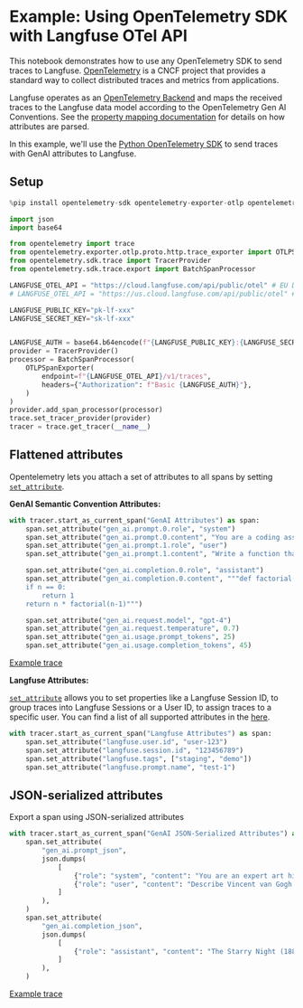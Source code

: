 # Example: Using OpenTelemetry SDK with Langfuse OTel API

This notebook demonstrates how to use any OpenTelemetry SDK to send traces to Langfuse. [OpenTelemetry](https://opentelemetry.io/) is a CNCF project that provides a standard way to collect distributed traces and metrics from applications.

Langfuse operates as an [OpenTelemetry Backend](/docs/opentelemetry/get-started) and maps the received traces to the Langfuse data model according to the OpenTelemetry Gen AI Conventions. See the [property mapping documentation](/docs/opentelemetry/get-started#property-mapping) for details on how attributes are parsed.

In this example, we'll use the [Python OpenTelemetry SDK](https://opentelemetry.io/docs/languages/python/) to send traces with GenAI attributes to Langfuse.

## Setup


```python
%pip install opentelemetry-sdk opentelemetry-exporter-otlp opentelemetry-api
```


```python
import json
import base64

from opentelemetry import trace
from opentelemetry.exporter.otlp.proto.http.trace_exporter import OTLPSpanExporter
from opentelemetry.sdk.trace import TracerProvider
from opentelemetry.sdk.trace.export import BatchSpanProcessor

LANGFUSE_OTEL_API = "https://cloud.langfuse.com/api/public/otel" # EU Data Region
# LANGFUSE_OTEL_API = "https://us.cloud.langfuse.com/api/public/otel" # US Data Region

LANGFUSE_PUBLIC_KEY="pk-lf-xxx"
LANGFUSE_SECRET_KEY="sk-lf-xxx"


LANGFUSE_AUTH = base64.b64encode(f"{LANGFUSE_PUBLIC_KEY}:{LANGFUSE_SECRET_KEY}".encode()).decode()
provider = TracerProvider()
processor = BatchSpanProcessor(
    OTLPSpanExporter(
        endpoint=f"{LANGFUSE_OTEL_API}/v1/traces",
        headers={"Authorization": f"Basic {LANGFUSE_AUTH}"},
    )
)
provider.add_span_processor(processor)
trace.set_tracer_provider(provider)
tracer = trace.get_tracer(__name__)
```

## Flattened attributes

Opentelemetry lets you attach a set of attributes to all spans by setting [`set_attribute`](https://opentelemetry.io/docs/languages/python/instrumentation/#add-attributes-to-a-span).

**GenAI Semantic Convention Attributes:**


```python
with tracer.start_as_current_span("GenAI Attributes") as span:
    span.set_attribute("gen_ai.prompt.0.role", "system")
    span.set_attribute("gen_ai.prompt.0.content", "You are a coding assistant that helps write Python code.")
    span.set_attribute("gen_ai.prompt.1.role", "user") 
    span.set_attribute("gen_ai.prompt.1.content", "Write a function that calculates the factorial of a number.")

    span.set_attribute("gen_ai.completion.0.role", "assistant")
    span.set_attribute("gen_ai.completion.0.content", """def factorial(n):
    if n == 0:
        return 1
    return n * factorial(n-1)""")

    span.set_attribute("gen_ai.request.model", "gpt-4")
    span.set_attribute("gen_ai.request.temperature", 0.7)
    span.set_attribute("gen_ai.usage.prompt_tokens", 25)
    span.set_attribute("gen_ai.usage.completion_tokens", 45)
```

[Example trace](https://cloud.langfuse.com/project/cloramnkj0002jz088vzn1ja4/traces/226b5e5ea844788de7bced27fc475c62?timestamp=2025-02-06T10%3A57%3A11.141Z&observation=db79c5e1372feffc)

**Langfuse Attributes:**

 [`set_attribute`](https://opentelemetry.io/docs/languages/python/instrumentation/#add-attributes-to-a-span) allows you to set properties like a Langfuse Session ID, to group traces into Langfuse Sessions or a User ID, to assign traces to a specific user. You can find a list of all supported attributes in the [here](/docs/opentelemetry/get-started#property-mapping).


```python
with tracer.start_as_current_span("Langfuse Attributes") as span:
    span.set_attribute("langfuse.user.id", "user-123")
    span.set_attribute("langfuse.session.id", "123456789")
    span.set_attribute("langfuse.tags", ["staging", "demo"])
    span.set_attribute("langfuse.prompt.name", "test-1")
```

## JSON-serialized attributes

Export a span using JSON-serialized attributes


```python
with tracer.start_as_current_span("GenAI JSON-Serialized Attributes") as span:
    span.set_attribute(
        "gen_ai.prompt_json",
        json.dumps(
            [
                {"role": "system", "content": "You are an expert art historian and critic."},
                {"role": "user", "content": "Describe Vincent van Gogh's 'The Starry Night' painting in detail."},
            ]
        ),
    )
    span.set_attribute(
        "gen_ai.completion_json",
        json.dumps(
            [
                {"role": "assistant", "content": "The Starry Night (1889) is one of Van Gogh's most famous works, painted during his stay at the Saint-Paul-de-Mausole asylum. The painting depicts a night scene with a swirling sky filled with stars and a crescent moon over a village. The sky is dominated by luminous yellow stars and a spiral pattern of blue clouds. In the foreground, a dark cypress tree reaches toward the sky like a flame. The village below is quiet and peaceful, with a prominent church spire piercing the night. The brushwork is bold and expressive, with thick impasto strokes creating a sense of movement and energy throughout the composition."},
            ]
        ),
    )
```

[Example trace](https://cloud.langfuse.com/project/cloramnkj0002jz088vzn1ja4/traces/019440a211c0ee6739d0be1f9101ac3f?timestamp=2025-02-06T10%3A57%3A44.540Z&observation=a09151c5814c1803)

